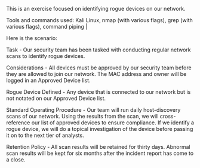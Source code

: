 This is an exercise focused on identifying rogue devices on our network.

Tools and commands used: Kali Linux, nmap (with various flags), grep (with various flags), command piping |

Here is the scenario:

Task - Our security team has been tasked with conducting regular network scans to identify rogue devices.

Considerations - All devices must be approved by our security team before they are allowed to join our network. The MAC address and owner will be logged in an Approved Device list.

Rogue Device Defined - Any device that is connected to our network but is not notated on our Approved Device list.

Standard Operating Procedure - Our team will run daily host-discovery scans of our network. Using the results from the scan, we will cross-reference our list of approved devices to ensure compliance. If we identify a rogue device, we will do a topical investigation of the device before passing it on to the next tier of analysts.

Retention Policy - All scan results will be retained for thirty days. Abnormal scan results will be kept for six months after the incident report has come to a close.
